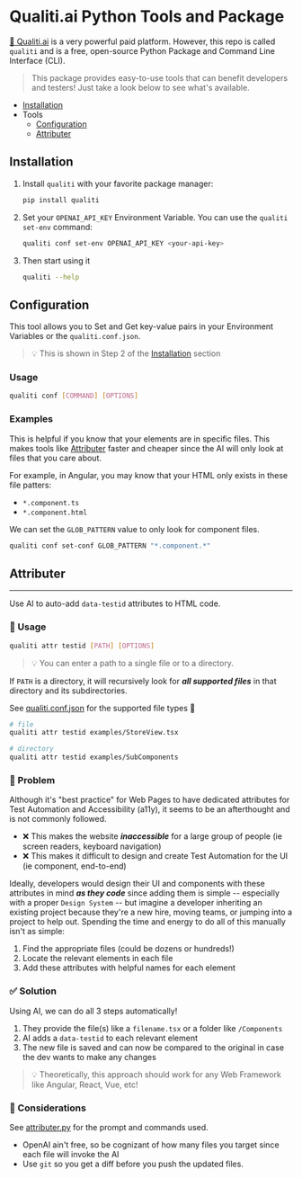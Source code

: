 # Qualiti.ai Python Tools and Package

[🔗 Qualiti.ai](https://qualiti.ai) is a very powerful paid platform. However, this repo is called `qualiti` and is a free, open-source Python Package and Command Line Interface (CLI).

> This package provides easy-to-use tools that can benefit developers and testers! Just take a look below to see what's available.

- [Installation](#installation)
- Tools
  - [Configuration](#configuration)
  - [Attributer](#attributer)

## Installation

1. Install `qualiti` with your favorite package manager:

    ```bash
    pip install qualiti
    ```

2. Set your `OPENAI_API_KEY` Environment Variable. You can use the `qualiti set-env` command:

    ```bash
    qualiti conf set-env OPENAI_API_KEY <your-api-key>
    ```

3. Then start using it

    ```bash
    qualiti --help
    ```

## Configuration

This tool allows you to Set and Get key-value pairs in your Environment Variables or the `qualiti.conf.json`.

> 💡 This is shown in Step 2 of the [Installation](#installation) section

### Usage

```bash
qualiti conf [COMMAND] [OPTIONS]
```

### Examples

This is helpful if you know that your elements are in specific files. This makes tools like [Attributer](#attributer) faster and cheaper since the AI will only look at files that you care about.

For example, in Angular, you may know that your HTML only exists in these file patters:

- `*.component.ts`
- `*.component.html`

We can set the `GLOB_PATTERN` value to only look for component files.

```bash
qualiti conf set-conf GLOB_PATTERN "*.component.*"
```

## Attributer

---

Use AI to auto-add `data-testid` attributes to HTML code.

### 🤖 Usage

```bash
qualiti attr testid [PATH] [OPTIONS]
```

> 💡 You can enter a path to a single file or to a directory.

If `PATH` is a directory, it will recursively look for *__all supported files__* in that directory and its subdirectories.

See [qualiti.conf.json](./qualiti/qualiti.conf.json) for the supported file types 👀

```bash
# file
qualiti attr testid examples/StoreView.tsx

# directory
qualiti attr testid examples/SubComponents
```

### 🤕 Problem

Although it's "best practice" for Web Pages to have dedicated attributes for Test Automation and Accessibility (a11y), it seems to be an afterthought and is not commonly followed.

- ❌ This makes the website *__inaccessible__* for a large group of people (ie screen readers, keyboard navigation)
- ❌ This makes it difficult to design and create Test Automation for the UI (ie component, end-to-end)

Ideally, developers would design their UI and components with these attributes in mind *__as they code__* since adding them is simple -- especially with a proper `Design System` -- but imagine a developer inheriting an existing project because they're a new hire, moving teams, or jumping into a project to help out. Spending the time and energy to do all of this manually isn't as simple:

1. Find the appropriate files (could be dozens or hundreds!)
2. Locate the relevant elements in each file
3. Add these attributes with helpful names for each element

### ✅ Solution

Using AI, we can do all 3 steps automatically!

1. They provide the file(s) like a `filename.tsx` or a folder like `/Components`
2. AI adds a `data-testid` to each relevant element
3. The new file is saved and can now be compared to the original in case the dev wants to make any changes

> 💡 Theoretically, this approach should work for any Web Framework like Angular, React, Vue, etc!

### 💭 Considerations

See [attributer.py](/qualiti/attributer.py) for the prompt and commands used.

- OpenAI ain't free, so be cognizant of how many files you target since each file will invoke the AI
- Use `git` so you get a diff before you push the updated files.
